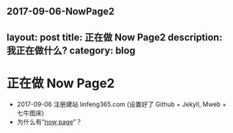 2017-09-06-NowPage2
---
layout: post
title: 正在做 Now Page2
description: 我正在做什么?
category: blog
---

# 正在做 Now Page2

* 2017-09-06 注册建站 linfeng365.com (设置好了 Github + Jekyll, Mweb + 七牛图床)
* 为什么有“[now page](http://nownownow.com/about)”？


